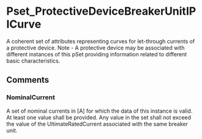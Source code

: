 # Pset_ProtectiveDeviceBreakerUnitIPICurve

A coherent set of attributes representing curves for let-through currents of a protective device. Note - A protective device may be associated with different instances of this pSet providing information related to different basic characteristics.
<!-- end of short definition -->

## Comments

### NominalCurrent

A set of nominal currents in [A] for which the data of this instance is valid. At least one value shall be provided. Any value in the set shall not exceed the value of the
UltimateRatedCurrent associated with the same breaker unit.

